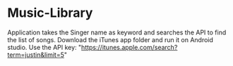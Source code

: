 # Music-Library
Application takes the Singer name as keyword and searches the API to find the list of songs.
Download the iTunes app folder and run it on Android studio.
Use the API key: "https://itunes.apple.com/search?term=justin&limit=5"
